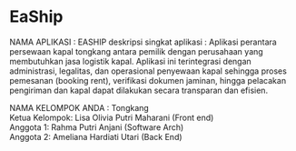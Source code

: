 # EaShip
NAMA APLIKASI : EASHIP 
deskripsi singkat aplikasi : Aplikasi perantara persewaan kapal tongkang antara pemilik dengan perusahaan yang membutuhkan jasa logistik kapal. Aplikasi ini terintegrasi dengan administrasi, legalitas, dan operasional penyewaan kapal sehingga proses pemesanan
(booking rent), verifikasi dokumen jaminan, hingga pelacakan pengiriman dan kapal dapat dilakukan secara transparan dan efisien.
  
NAMA KELOMPOK ANDA : Tongkang 
<br> Ketua Kelompok: Lisa Olivia Putri Maharani (Front end) 
<br> Anggota 1: Rahma Putri Anjani (Software Arch) 
<br> Anggota 2: Ameliana Hardiati Utari (Back End) 
